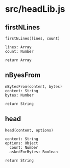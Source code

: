 # src/headLib.js

## firstNLines
  ```
  firstNLines(lines, count)

  lines: Array
  count: Number

  return Array
  ```
## nByesFrom

  ```
  nBytesFrom(content, bytes)
  content: String
  bytes: Number

  return String
  ```

## head

  ```
  head(content, options) 

  content: String
  options: Object
    count: Number
    askedForBytes: Boolean
  
  return String
  ```
